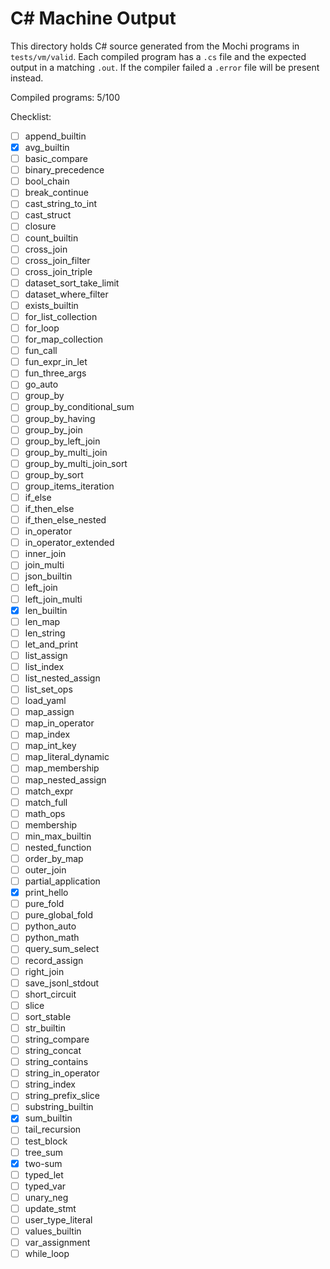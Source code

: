 # C# Machine Output

This directory holds C# source generated from the Mochi programs in `tests/vm/valid`. Each compiled program has a `.cs` file and the expected output in a matching `.out`. If the compiler failed a `.error` file will be present instead.

Compiled programs: 5/100

Checklist:

- [ ] append_builtin
- [x] avg_builtin
- [ ] basic_compare
- [ ] binary_precedence
- [ ] bool_chain
- [ ] break_continue
- [ ] cast_string_to_int
- [ ] cast_struct
- [ ] closure
- [ ] count_builtin
- [ ] cross_join
- [ ] cross_join_filter
- [ ] cross_join_triple
- [ ] dataset_sort_take_limit
- [ ] dataset_where_filter
- [ ] exists_builtin
- [ ] for_list_collection
- [ ] for_loop
- [ ] for_map_collection
- [ ] fun_call
- [ ] fun_expr_in_let
- [ ] fun_three_args
- [ ] go_auto
- [ ] group_by
- [ ] group_by_conditional_sum
- [ ] group_by_having
- [ ] group_by_join
- [ ] group_by_left_join
- [ ] group_by_multi_join
- [ ] group_by_multi_join_sort
- [ ] group_by_sort
- [ ] group_items_iteration
- [ ] if_else
- [ ] if_then_else
- [ ] if_then_else_nested
- [ ] in_operator
- [ ] in_operator_extended
- [ ] inner_join
- [ ] join_multi
- [ ] json_builtin
- [ ] left_join
- [ ] left_join_multi
- [x] len_builtin
- [ ] len_map
- [ ] len_string
- [ ] let_and_print
- [ ] list_assign
- [ ] list_index
- [ ] list_nested_assign
- [ ] list_set_ops
- [ ] load_yaml
- [ ] map_assign
- [ ] map_in_operator
- [ ] map_index
- [ ] map_int_key
- [ ] map_literal_dynamic
- [ ] map_membership
- [ ] map_nested_assign
- [ ] match_expr
- [ ] match_full
- [ ] math_ops
- [ ] membership
- [ ] min_max_builtin
- [ ] nested_function
- [ ] order_by_map
- [ ] outer_join
- [ ] partial_application
- [x] print_hello
- [ ] pure_fold
- [ ] pure_global_fold
- [ ] python_auto
- [ ] python_math
- [ ] query_sum_select
- [ ] record_assign
- [ ] right_join
- [ ] save_jsonl_stdout
- [ ] short_circuit
- [ ] slice
- [ ] sort_stable
- [ ] str_builtin
- [ ] string_compare
- [ ] string_concat
- [ ] string_contains
- [ ] string_in_operator
- [ ] string_index
- [ ] string_prefix_slice
- [ ] substring_builtin
- [x] sum_builtin
- [ ] tail_recursion
- [ ] test_block
- [ ] tree_sum
- [x] two-sum
- [ ] typed_let
- [ ] typed_var
- [ ] unary_neg
- [ ] update_stmt
- [ ] user_type_literal
- [ ] values_builtin
- [ ] var_assignment
- [ ] while_loop
